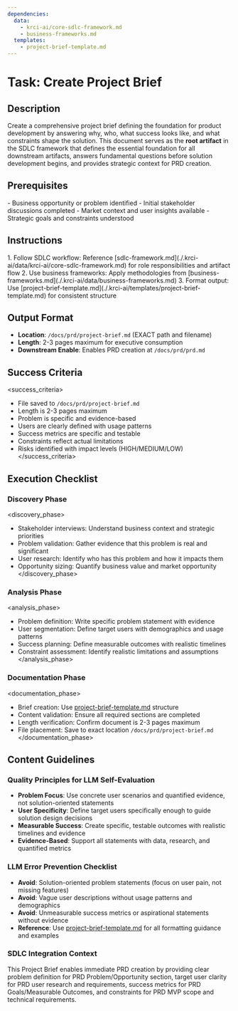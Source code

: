 ```yaml
---
dependencies:
  data:
    - krci-ai/core-sdlc-framework.md
    - business-frameworks.md
  templates:
    - project-brief-template.md
---
```


# Task: Create Project Brief

## Description

Create a comprehensive project brief defining the foundation for product development by answering why, who, what success looks like, and what constraints shape the solution. This document serves as the **root artifact** in the SDLC framework that defines the essential foundation for all downstream artifacts, answers fundamental questions before solution development begins, and provides strategic context for PRD creation.

## Prerequisites

<prerequisites>
- Business opportunity or problem identified
- Initial stakeholder discussions completed
- Market context and user insights available
- Strategic goals and constraints understood
</prerequisites>

## Instructions

<instructions>
1. Follow SDLC workflow: Reference [sdlc-framework.md](./.krci-ai/data/krci-ai/core-sdlc-framework.md) for role responsibilities and artifact flow
2. Use business frameworks: Apply methodologies from [business-frameworks.md](./.krci-ai/data/business-frameworks.md)
3. Format output: Use [project-brief-template.md](./.krci-ai/templates/project-brief-template.md) for consistent structure
</instructions>

## Output Format

- **Location**: `/docs/prd/project-brief.md` (EXACT path and filename)
- **Length**: 2-3 pages maximum for executive consumption
- **Downstream Enable**: Enables PRD creation at `/docs/prd/prd.md`

## Success Criteria

<success_criteria>
- File saved to `/docs/prd/project-brief.md`
- Length is 2-3 pages maximum
- Problem is specific and evidence-based
- Users are clearly defined with usage patterns
- Success metrics are specific and testable
- Constraints reflect actual limitations
- Risks identified with impact levels (HIGH/MEDIUM/LOW)
</success_criteria>

## Execution Checklist

### Discovery Phase

<discovery_phase>
- Stakeholder interviews: Understand business context and strategic priorities
- Problem validation: Gather evidence that this problem is real and significant
- User research: Identify who has this problem and how it impacts them
- Opportunity sizing: Quantify business value and market opportunity
</discovery_phase>

### Analysis Phase

<analysis_phase>
- Problem definition: Write specific problem statement with evidence
- User segmentation: Define target users with demographics and usage patterns
- Success planning: Define measurable outcomes with realistic timelines
- Constraint assessment: Identify realistic limitations and assumptions
</analysis_phase>

### Documentation Phase

<documentation_phase>
- Brief creation: Use [project-brief-template.md](./.krci-ai/templates/project-brief-template.md) structure
- Content validation: Ensure all required sections are completed
- Length verification: Confirm document is 2-3 pages maximum
- File placement: Save to exact location `/docs/prd/project-brief.md`
</documentation_phase>

## Content Guidelines

### Quality Principles for LLM Self-Evaluation

- **Problem Focus**: Use concrete user scenarios and quantified evidence, not solution-oriented statements
- **User Specificity**: Define target users specifically enough to guide solution design decisions
- **Measurable Success**: Create specific, testable outcomes with realistic timelines and evidence
- **Evidence-Based**: Support all statements with data, research, and quantified metrics

### LLM Error Prevention Checklist

- **Avoid**: Solution-oriented problem statements (focus on user pain, not missing features)
- **Avoid**: Vague user descriptions without usage patterns and demographics
- **Avoid**: Unmeasurable success metrics or aspirational statements without evidence
- **Reference**: Use [project-brief-template.md](./.krci-ai/templates/project-brief-template.md) for all formatting guidance and examples

### SDLC Integration Context

This Project Brief enables immediate PRD creation by providing clear problem definition for PRD Problem/Opportunity section, target user clarity for PRD user research and requirements, success metrics for PRD Goals/Measurable Outcomes, and constraints for PRD MVP scope and technical requirements.

